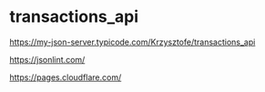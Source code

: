 # transactions_api

https://my-json-server.typicode.com/Krzysztofe/transactions_api

https://jsonlint.com/

https://pages.cloudflare.com/
